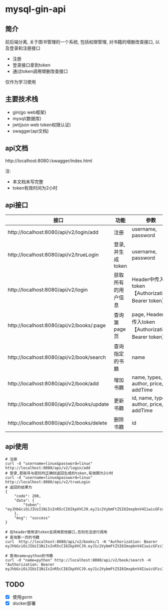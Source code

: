 # mysql-gin-api

## 简介

前后端分离, 关于图书管理的一个系统, 包括权限管理,  对书籍的增删改查接口, 以及登录和注册接口

* 注册
* 登录接口拿到token
* 通过token调用增删改查接口

仅作为学习使用

## 主要技术栈

* gin(go web框架)
* mysql(数据库)
* jwt(json web token权限认证)
* swagger(api文档)

## api文档

http://localhost:8080:/swagger/index.html

注:

* 本文档未写完整
* token有效时间为2小时

## api接口

| 接口                                      | 功能               | 参数                                                   | type |
| ----------------------------------------- | ------------------ | ------------------------------------------------------ | ---- |
| http://localhost:8080/api/v2/login/add    | 注册               | username, password                                     | POST |
| http://localhost:8080/api/v2/trueLogin    | 登录,并生成token   | username, password                                     | POST |
| http://localhost:8080/api/v2/login        | 获取所有的用户信息 | Header中传入token【Authorization: Bearer token】       | GET  |
| http://localhost:8080/api/v2/books/:page  | 查询第page页       | page, Header中传入token【Authorization: Bearer token】 | GET  |
| http://localhost:8080/api/v2/book/search  | 查询指定的书籍     | name                                                   | POST |
| http://localhost:8080/api/v2/book/add     | 增加书籍           | name, types, author, price, addTime                    | POST |
| http://localhost:8080/api/v2/books/update | 更新书籍           | id, name, types, author, price, addTime                |      |
| http://localhost:8080/api/v2/books/delete | 删除书籍           | id                                                     |      |

## api使用

```shell
# 注册
curl -d "username=linux&password=linux" http://localhost:8080/api/v2/login/add
# 登录,若账号与密码均正确则返回生成的token,有效期为2小时
curl -d "username=linux&password=linux" http://localhost:8080/api/v2/trueLogin
# 返回的结果为
{
    "code": 200,
    "data": {
        "token": "eyJhbGciOiJIUzI1NiIsInR5cCI6IkpXVCJ9.eyJ1c2VybmFtZSI6ImxpbnV4IiwicGFzc3dvcmQiOiIkMmEkMDQkTWovMi9mOWFGOVJaaDA3SnVmeUx2T1p6Vk8vRURmSnNjOXhockVhLzlibEJqNkZaWTZxU3EiLCJleHAiOjE2MDgxNDY4NjUsImlzcyI6Im5qLWpheSJ9.lBeo1NWJH4flS7_ZsGKFjhtFYfeAdIuv6TMwFvpmNAc"
    },
    "msg": "success"
}

# 在header使用该token去调用其他接口,否则无法进行调用
# 查询第一页的书籍
curl  http://localhost:8080/api/v2/books/1 -H "Authorization: Bearer eyJhbGciOiJIUzI1NiIsInR5cCI6IkpXVCJ9.eyJ1c2VybmFtZSI6ImxpbnV4IiwicGFzc3dvcmQiOiIkMmEkMDQkTWovMi9mOWFGOVJaaDA3SnVmeUx2T1p6Vk8vRURmSnNjOXhockVhLzlibEJqNkZaWTZxU3EiLCJleHAiOjE2MDgxNDY4NjUsImlzcyI6Im5qLWpheSJ9.lBeo1NWJH4flS7_ZsGKFjhtFYfeAdIuv6TMwFvpmNAc"

# 查询name=python的书籍
curl -d "name=python" http://localhost:8080/api/v2/book/search -H "Authorization: Bearer eyJhbGciOiJIUzI1NiIsInR5cCI6IkpXVCJ9.eyJ1c2VybmFtZSI6ImxpbnV4IiwicGFzc3dvcmQiOiIkMmEkMDQkTWovMi9mOWFGOVJaaDA3SnVmeUx2T1p6Vk8vRURmSnNjOXhockVhLzlibEJqNkZaWTZxU3EiLCJleHAiOjE2MDgxNDY4NjUsImlzcyI6Im5qLWpheSJ9.lBeo1NWJH4flS7_ZsGKFjhtFYfeAdIuv6TMwFvpmNAc"
```

## TODO

- [x] 使用gorm
- [x] docker部署
